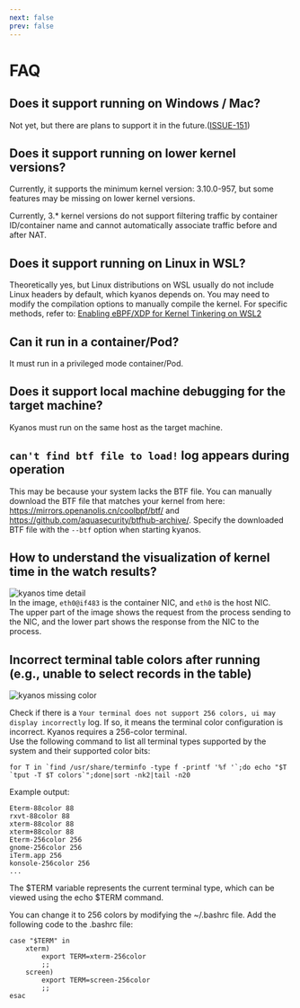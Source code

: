 ```yaml
---
next: false
prev: false
---
```


# FAQ

## Does it support running on Windows / Mac?
Not yet, but there are plans to support it in the future.([ISSUE-151](https://github.com/hengyoush/kyanos/issues/151))

## Does it support running on lower kernel versions?
Currently, it supports the minimum kernel version: 3.10.0-957, but some features may be missing on lower kernel versions.

Currently, 3.* kernel versions do not support filtering traffic by container ID/container name and cannot automatically associate traffic before and after NAT.

## Does it support running on Linux in WSL?
Theoretically yes, but Linux distributions on WSL usually do not include Linux headers by default, which kyanos depends on. You may need to modify the compilation options to manually compile the kernel. For specific methods, refer to: [Enabling eBPF/XDP for Kernel Tinkering on WSL2](https://dev.to/wiresurfer/unleash-the-forbidden-enabling-ebpfxdp-for-kernel-tinkering-on-wsl2-43fj)

## Can it run in a container/Pod?
It must run in a privileged mode container/Pod.

## Does it support local machine debugging for the target machine?
Kyanos must run on the same host as the target machine.

## `can't find btf file to load!` log appears during operation
This may be because your system lacks the BTF file. You can manually download the BTF file that matches your kernel from here: https://mirrors.openanolis.cn/coolbpf/btf/ and https://github.com/aquasecurity/btfhub-archive/. Specify the downloaded BTF file with the `--btf` option when starting kyanos.

## How to understand the visualization of kernel time in the watch results?
![kyanos time detail](/timedetail.jpg)   
In the image, `eth0@if483` is the container NIC, and `eth0` is the host NIC.  
The upper part of the image shows the request from the process sending to the NIC, and the lower part shows the response from the NIC to the process.

## Incorrect terminal table colors after running (e.g., unable to select records in the table)

![kyanos missing color](/missing-color.png) 

Check if there is a `Your terminal does not support 256 colors, ui may display incorrectly` log. If so, it means the terminal color configuration is incorrect. Kyanos requires a 256-color terminal.    
Use the following command to list all terminal types supported by the system and their supported color bits:
```shell
for T in `find /usr/share/terminfo -type f -printf '%f '`;do echo "$T `tput -T $T colors`";done|sort -nk2|tail -n20
```

Example output:
```shell
Eterm-88color 88
rxvt-88color 88
xterm-88color 88
xterm+88color 88
Eterm-256color 256
gnome-256color 256
iTerm.app 256
konsole-256color 256
...
```
The $TERM variable represents the current terminal type, which can be viewed using the echo $TERM command.

You can change it to 256 colors by modifying the ~/.bashrc file. Add the following code to the .bashrc file:
```shell
case "$TERM" in
    xterm)
        export TERM=xterm-256color
        ;;
    screen)
        export TERM=screen-256color
        ;;
esac
```